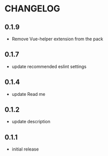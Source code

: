 # CHANGELOG

## 0.1.9

- Remove Vue-helper extension from the pack

## 0.1.7

- update recommended eslint settings

## 0.1.4

- update Read me

## 0.1.2

- update description

## 0.1.1

- initial release
